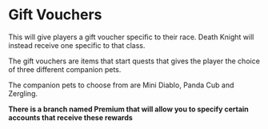 # Gift Vouchers
This will give players a gift voucher specific to their race. Death Knight will instead receive one specific to that class.

The gift vouchers are items that start quests that gives the player the choice of three different companion pets.

The companion pets to choose from are Mini Diablo, Panda Cub and Zergling.

**There is a branch named Premium that will allow you to specify certain accounts that receive these rewards**
